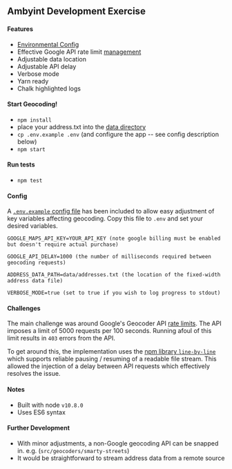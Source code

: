 ## Ambyint Development Exercise

#### Features

- [Environmental Config](https://github.com/colvint/ambyint#config)
- Effective Google API rate limit [management](https://github.com/colvint/ambyint#challenges)
- Adjustable data location
- Adjustable API delay
- Verbose mode
- Yarn ready
- Chalk highlighted logs

#### Start Geocoding!

- `npm install`
- place your address.txt into the [data directory](https://github.com/colvint/ambyint/tree/master/data)
- `cp .env.example .env` (and configure the app -- see config description below)
- `npm start`

#### Run tests

- `npm test`

#### Config

A [`.env.example` config file](https://github.com/colvint/ambyint/blob/master/.env.example) has been included to allow easy adjustment of key variables affecting geocoding. Copy this file to `.env` and set your desired variables.

```
GOOGLE_MAPS_API_KEY=YOUR_API_KEY (note google billing must be enabled but doesn't require actual purchase)

GOOGLE_API_DELAY=1000 (the number of milliseconds required between geocoding requests)

ADDRESS_DATA_PATH=data/addresses.txt (the location of the fixed-width address data file)

VERBOSE_MODE=true (set to true if you wish to log progress to stdout)
```

#### Challenges

The main challenge was around Google's Geocoder API [rate limits](https://developers.google.com/maps/documentation/geocoding/usage-and-billing). The API imposes a limit of 5000 requests per 100 seconds. Running afoul of this limit results in `403` errors from the API. 

To get around this, the implementation uses the [npm library `line-by-line`](https://www.npmjs.com/package/line-by-line) which supports reliable pausing / resuming of a readable file stream. This allowed the injection of a delay between API requests which effectively resolves the issue.

#### Notes

- Built with node `v10.8.0`
- Uses ES6 syntax

#### Further Development

- With minor adjustments, a non-Google geocoding API can be snapped in. e.g. (`src/geocoders/smarty-streets`)
- It would be straightforward to stream address data from a remote source
